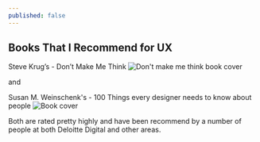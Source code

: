```yaml
---
published: false
---
```




## Books That I Recommend for UX

Steve Krug’s - Don’t Make Me Think
![Don't make me think book cover]({{site.baseurl}}/http://t2.gstatic.com/images?q=tbn:ANd9GcQf5mLTzUxPludI9Z4CAx-240VGkOfCjxBriTBQoN39LAsklObd)

and

Susan M. Weinschenk's - 100 Things every designer needs to know about people
![Book cover]({{site.baseurl}}/http://www.peachpit.com/ShowCover.aspx?isbn=0321767535)

Both are rated pretty highly and have been recommend by a number of people at both Deloitte Digital and other areas.


